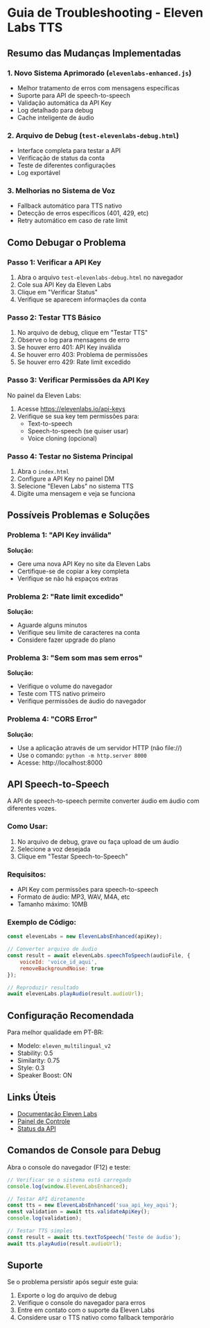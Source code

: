# Guia de Troubleshooting - Eleven Labs TTS

## Resumo das Mudanças Implementadas

### 1. **Novo Sistema Aprimorado (`elevenlabs-enhanced.js`)**
- Melhor tratamento de erros com mensagens específicas
- Suporte para API de speech-to-speech
- Validação automática da API Key
- Log detalhado para debug
- Cache inteligente de áudio

### 2. **Arquivo de Debug (`test-elevenlabs-debug.html`)**
- Interface completa para testar a API
- Verificação de status da conta
- Teste de diferentes configurações
- Log exportável

### 3. **Melhorias no Sistema de Voz**
- Fallback automático para TTS nativo
- Detecção de erros específicos (401, 429, etc)
- Retry automático em caso de rate limit

## Como Debugar o Problema

### Passo 1: Verificar a API Key
1. Abra o arquivo `test-elevenlabs-debug.html` no navegador
2. Cole sua API Key da Eleven Labs
3. Clique em "Verificar Status"
4. Verifique se aparecem informações da conta

### Passo 2: Testar TTS Básico
1. No arquivo de debug, clique em "Testar TTS"
2. Observe o log para mensagens de erro
3. Se houver erro 401: API Key inválida
4. Se houver erro 403: Problema de permissões
5. Se houver erro 429: Rate limit excedido

### Passo 3: Verificar Permissões da API Key
No painel da Eleven Labs:
1. Acesse https://elevenlabs.io/api-keys
2. Verifique se sua key tem permissões para:
   - Text-to-speech
   - Speech-to-speech (se quiser usar)
   - Voice cloning (opcional)

### Passo 4: Testar no Sistema Principal
1. Abra o `index.html`
2. Configure a API Key no painel DM
3. Selecione "Eleven Labs" no sistema TTS
4. Digite uma mensagem e veja se funciona

## Possíveis Problemas e Soluções

### Problema 1: "API Key inválida"
**Solução:**
- Gere uma nova API Key no site da Eleven Labs
- Certifique-se de copiar a key completa
- Verifique se não há espaços extras

### Problema 2: "Rate limit excedido"
**Solução:**
- Aguarde alguns minutos
- Verifique seu limite de caracteres na conta
- Considere fazer upgrade do plano

### Problema 3: "Sem som mas sem erros"
**Solução:**
- Verifique o volume do navegador
- Teste com TTS nativo primeiro
- Verifique permissões de áudio do navegador

### Problema 4: "CORS Error"
**Solução:**
- Use a aplicação através de um servidor HTTP (não file://)
- Use o comando: `python -m http.server 8000`
- Acesse: http://localhost:8000

## API Speech-to-Speech

A API de speech-to-speech permite converter áudio em áudio com diferentes vozes.

### Como Usar:
1. No arquivo de debug, grave ou faça upload de um áudio
2. Selecione a voz desejada
3. Clique em "Testar Speech-to-Speech"

### Requisitos:
- API Key com permissões para speech-to-speech
- Formato de áudio: MP3, WAV, M4A, etc
- Tamanho máximo: 10MB

### Exemplo de Código:
```javascript
const elevenLabs = new ElevenLabsEnhanced(apiKey);

// Converter arquivo de áudio
const result = await elevenLabs.speechToSpeech(audioFile, {
    voiceId: 'voice_id_aqui',
    removeBackgroundNoise: true
});

// Reproduzir resultado
await elevenLabs.playAudio(result.audioUrl);
```

## Configuração Recomendada

Para melhor qualidade em PT-BR:
- Modelo: `eleven_multilingual_v2`
- Stability: 0.5
- Similarity: 0.75
- Style: 0.3
- Speaker Boost: ON

## Links Úteis

- [Documentação Eleven Labs](https://docs.elevenlabs.io/)
- [Painel de Controle](https://elevenlabs.io/)
- [Status da API](https://status.elevenlabs.io/)

## Comandos de Console para Debug

Abra o console do navegador (F12) e teste:

```javascript
// Verificar se o sistema está carregado
console.log(window.ElevenLabsEnhanced);

// Testar API diretamente
const tts = new ElevenLabsEnhanced('sua_api_key_aqui');
const validation = await tts.validateApiKey();
console.log(validation);

// Testar TTS simples
const result = await tts.textToSpeech('Teste de áudio');
await tts.playAudio(result.audioUrl);
```

## Suporte

Se o problema persistir após seguir este guia:
1. Exporte o log do arquivo de debug
2. Verifique o console do navegador para erros
3. Entre em contato com o suporte da Eleven Labs
4. Considere usar o TTS nativo como fallback temporário